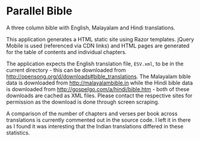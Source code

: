 # Parallel Bible

A three column bible with English, Malayalam and Hindi translations.

This application generates a HTML static site using Razor templates. jQuery Mobile is used (referenced via CDN links) and HTML pages are generated for the table of contents and individual chapters.

The application expects the English translation file, `ESV.xml`, to be in the current directory - this can be downloaded from http://opensong.org/d/downloads#bible_translations. The Malayalam bible data is downloaded from http://malayalambible.in while the Hindi bible data is downloaded from http://gospelgo.com/a/hindi/bible.htm - both of these downloads are cached as XML files. Please contact the respective sites for permission as the download is done through screen scraping.

A comparison of the number of chapters and verses per book across translations is currently commented out in the source code. I left it in there as I found it was interesting that the Indian translations differed in these statistics.
